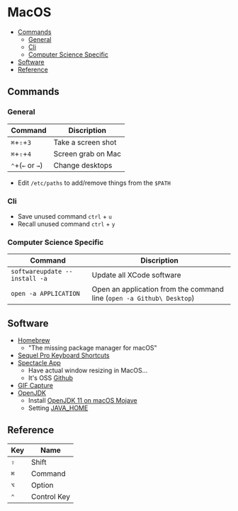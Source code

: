 # MacOS

<!-- TOC depthFrom:2 -->

- [Commands](#commands)
    - [General](#general)
    - [Cli](#cli)
    - [Computer Science Specific](#computer-science-specific)
- [Software](#software)
- [Reference](#reference)

<!-- /TOC -->

## Commands

### General

Command | Discription
--- | ---
`⌘`+`⇧`+`3` | Take a screen shot
`⌘`+`⇧`+`4` | Screen grab on Mac
`⌃`+(`←` or `→`) | Change desktops

- Edit `/etc/paths` to add/remove things from the `$PATH`

### Cli

- Save unused command `ctrl` + `u`
- Recall unused command `ctrl` + `y`

### Computer Science Specific

Command | Discription
--- | ---
`softwareupdate --install -a` | Update all XCode software
`open -a APPLICATION`       | Open an application from the command line (`open -a Github\ Desktop`)

## Software

- [Homebrew](https://brew.sh/)
    - "The missing package manager for macOS"
- [Sequel Pro Keyboard Shortcuts](https://sequelpro.com/docs/get-started/keyboard-shortcuts)
- [Spectacle App](https://www.spectacleapp.com/)
    - Have actual window resizing in MacOS...
    - It's OSS [Github](https://github.com/eczarny/spectacle)
- [GIF Capture](https://www.cockos.com/licecap/)
- [OpenJDK](https://jdk.java.net/11/)
    - Install [OpenJDK 11 on macOS Mojave](https://solarianprogrammer.com/2018/09/28/installing-openjdk-macos/)
    - Setting [JAVA_HOME](http://www.mkyong.com/java/how-to-set-java_home-environment-variable-on-mac-os-x/)

## Reference

Key | Name
--- | ---
`⇧` | Shift
`⌘` | Command
`⌥` | Option
`⌃` | Control Key
